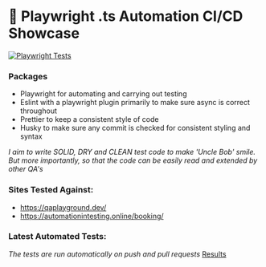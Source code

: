# 🚀 Playwright .ts Automation CI/CD Showcase
[![Playwright Tests](https://github.com/PittsGitHub/Playwright-Automation-Showcase/actions/workflows/playwright.yml/badge.svg)](https://pittsgithub.github.io/Playwright-Automation-Showcase/)
**[]()**
### Packages 
- Playwright for automating and carrying out testing
- Eslint with a playwright plugin primarily to make sure async is correct throughout
- Prettier to keep a consistent style of code
- Husky to make sure any commit is checked for consistent styling and syntax <br>

*I aim to write SOLID, DRY and CLEAN test code to make 'Uncle Bob' smile. 
But more importantly, so that the code can be easily read and extended by other QA's*<br>


### Sites Tested Against:
- https://qaplayground.dev/
- https://automationintesting.online/booking/<br>

### Latest Automated Tests:
*The tests are run automatically on push and pull requests*
[Results](https://pittsgithub.github.io/Playwright-Automation-Showcase/)

